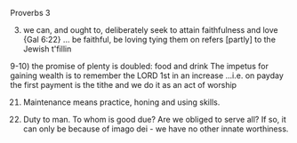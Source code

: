 Proverbs 3


3) we can, and ought to, deliberately seek to attain faithfulness and love
  {Gal 6:22} ... be faithful, be loving
  tying them on refers [partly] to the Jewish t'fillin


9-10) the promise of plenty is doubled: food and drink 
  The impetus for gaining wealth is to remember the LORD 1st in an increase
  ...i.e. on payday the first payment is the tithe and we do it as an act of worship


21) Maintenance means practice, honing and using skills.


27) Duty to man.  To whom is good due?  Are we obliged to serve all?  If so, it can only be because of imago dei - we have no other innate worthiness.
